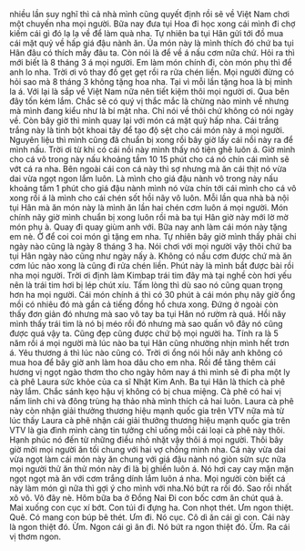 nhiều lần suy nghĩ thì cả nhà mình cũng quyết định rồi sẽ về Việt Nam chơi một chuyến nha mọi người. Bữa nay đưa tụi Hoa đi học xong cái mình đi chợ kiếm cái gì đó lạ lạ về để làm quà nha. Tự nhiên ba tụi Hân gửi tới đồ mua cái mặt quỷ về hấp giá đậu nành ăn. Ủa món này là mình thích đó chứ ba tụi Hân đâu có thích mấy đâu ta. Còn nói là để về á nấu cơm nữa chứ. Hỏi ra thì mới biết là 8 tháng 3 á mọi người. Em làm món chính đi, còn món phụ thì để anh lo nha. Trời ơi vô thay đồ gẹt gẹt rồi ra rửa chén liền. Mọi người đừng có hỏi sao mà 8 tháng 3 không tặng hoa nha. Tại vì mỗi lần tặng hoa là bị mình la á. Với lại là sắp về Việt Nam nữa nên tiết kiệm thôi mọi người ơi. Qua bên đây tốn kém lắm. Chắc sẽ có quý vị thắc mắc là chừng nào mình về nhưng mà mình đang kiểu như là bí mật nha. Chỉ nói về thôi chứ không có nói ngày về. Còn bây giờ thì mình quay lại với món cá mặt quỷ hấp nha. Cái trắng trắng này là tinh bột khoai tây để tạo độ sệt cho cái món này á mọi người. Nguyên liệu thì mình cũng đã chuẩn bị xong rồi bây giờ lấy cái nồi này ra để mình nấu. Trời ơi từ khi có cái nồi này mình thấy nó tiện ghê luôn á. Giờ mình cho cá vô trong này nấu khoảng tầm 10 15 phút cho cá nó chín cái mình sẽ vớt cá ra nha. Bên ngoài cái con cá này thì sợ nhưng mà ăn cái thịt nó vừa dai vừa ngọt ngon lắm luôn. Là mình cho giá đậu nành vô trong này nấu khoảng tầm 1 phút cho giá đậu nành mình nó vừa chín tới cái mình cho cá vô xong rồi á là mình cho cái chén sốt hồi nãy vô luôn. Mỗi lần qua nhà bà nội tụi Hân mà ăn món này là mình ăn lần hai chén cơm luôn á mọi người. Món chính nãy giờ mình chuẩn bị xong luôn rồi mà ba tụi Hân giờ này mới lờ mờ món phụ à. Quay đi quay giùm anh với. Bữa nay anh làm cái món này tặng em nè. Ờ để coi coi món gì tặng em nha. Tự nhiên bây giờ mình thấy phải chi ngày nào cũng là ngày 8 tháng 3 ha. Nói chơi với mọi người vậy thôi chứ ba tụi Hân ngày nào cũng như ngày nấy à. Không có nấu cơm được chứ mà ăn cơm lúc nào xong là cũng đi rửa chén liền. Phút này là mình bắt được bài rồi nha mọi người. Trời ơi định làm Kimbap trái tim đây mà tại nghề còn hơi yếu nên là trái tim hơi bị lép chút xíu. Tấm lòng thì dù sao nó cũng quan trọng hơn ha mọi người. Cái món chính á thì có 30 phút à cái món phụ nãy giờ ổng mồi có nhiêu đó mà gần cả tiếng đồng hồ chưa xong. Đứng ở ngoài còn thấy đơn giản đó nhưng mà sao vô tay ba tụi Hân nó rườm rà quá. Hồi nãy mình thấy trái tim là nó bị méo rồi đó nhưng mà sao quấn vô đây nó cũng được quá vậy ta. Cũng đẹp cũng được chứ bộ mọi người ha. Tính ra là 5 năm rồi á mọi người mà lúc nào ba tụi Hân cũng nhường nhịn mình hết trơn á. Yêu thương á thì lúc nào cũng có. Trời ơi ổng nói hồi nãy anh không có mua hoa để bây giờ anh làm hoa dâu cho em nha. Rồi để tăng thêm cái hương vị ngọt ngào thơm tho cho ngày hôm nay á thì mình sẽ đi pha một ly cà phê Laura sức khỏe của ca sĩ Nhật Kim Anh. Ba tụi Hân là thích cà phê này lắm. Chắc sánh kẹo hậu vị không có bị chua miệng. Cà phê có hai vị nấm linh chi và đông trùng hạ thảo nhà mình thích cả hai luôn. Laura cà phê này còn nhận giải thưởng thương hiệu mạnh quốc gia trên VTV nữa mà từ lúc thấy Laura cà phê nhận cái giải thưởng thương hiệu mạnh quốc gia trên VTV là gia đình mình càng tin tưởng chỉ uống mỗi cái loại cà phê này thôi. Hạnh phúc nó đến từ những điều nhỏ nhặt vậy thôi á mọi người. Thôi bây giờ mời mọi người ăn tối chung với hai vợ chồng mình nha. Cá này vừa dai vừa ngọt làm cái món này ăn chung với giá đậu nành nó giòn sừn sực nữa mọi người thử ăn thử món này đi là bị ghiền luôn á. Nó hơi cay cay mặn mặn ngọt ngọt mà ăn với cơm trắng dính lắm luôn á nha. Mọi người còn biết cá này làm món gì nữa thì gợi ý cho mình với nha.Nó bứt ra rồi đó. Sao rồi nhất xô vô. Vô đây nè. Hôm bữa ba ở Đồng Nai Đi con bốc cơm ăn chút quá à. Mai xuống con cục xí bớt. Con túi đi đựng ha. Con nhọt thét. Ưm ngon thiệt. Quê. Có mang con búp bê thét. Ưm đi. Nó cục. Cô dì ăn cái gì con. Cái này là ngon thiệt đó. Ừm. Ngon cái gì ăn đi. Nó bứt ra ngon thiệt đó. Ừm. Ra cái vị thơm ngon.